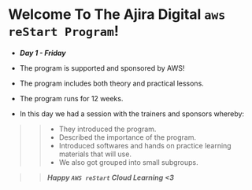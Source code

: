 # Welcome To The Ajira Digital `aws reStart Program`!
- ***Day 1 - Friday***

- The program is supported and sponsored by AWS!
- The program includes both theory and practical lessons.
- The program runs for 12 weeks.
- In this day we had a session with the trainers and sponsors whereby:

>> - They introduced the program.
>> - Described the importance of the program.
>> - Introduced softwares and hands on practice learning materials that will use.
>> - We also got grouped into small subgroups.

>> ***Happy `AWS reStart` Cloud Learning <3***
